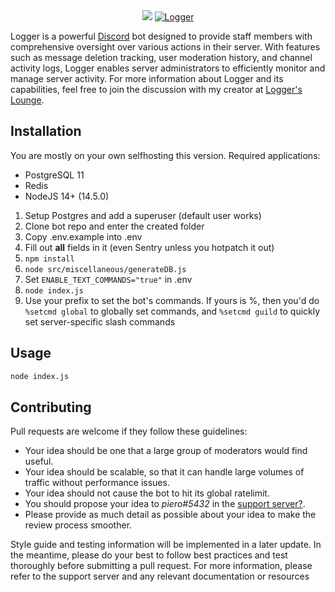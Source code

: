 <center><img src="https://cdn.discordapp.com/attachments/349356606883889152/616414555639382016/Logger.png" />
<a href="https://discordbots.org/bot/298822483060981760" >
  <img src="https://discordbots.org/api/widget/298822483060981760.svg" alt="Logger" />
</a>
</center>


Logger is a powerful [Discord](https://discordapp.com) bot designed to provide staff members with comprehensive oversight over various actions in their server. With features such as message deletion tracking, user moderation history, and channel activity logs, Logger enables server administrators to efficiently monitor and manage server activity. For more information about Logger and its capabilities, feel free to join the discussion with my creator at [Logger's Lounge](https://discord.gg/ed7Gaa3).

## Installation

You are mostly on your own selfhosting this version. Required applications:
- PostgreSQL 11
- Redis
- NodeJS 14+ (14.5.0)

1. Setup Postgres and add a superuser (default user works)
2. Clone bot repo and enter the created folder
3. Copy .env.example into .env
4. Fill out **all** fields in it (even Sentry unless you hotpatch it out)
5. `npm install`
6. `node src/miscellaneous/generateDB.js`
7. Set `ENABLE_TEXT_COMMANDS="true"` in .env
8. `node index.js`
9. Use your prefix to set the bot's commands. If yours is %, then you'd do `%setcmd global` to globally set commands, and `%setcmd guild` to quickly set server-specific slash commands

## Usage

```bash
node index.js
```

## Contributing
Pull requests are welcome if they follow these guidelines:
- Your idea should be one that a large group of moderators would find useful.
- Your idea should be scalable, so that it can handle large volumes of traffic without performance issues.
- Your idea should not cause the bot to hit its global ratelimit.
- You should propose your idea to *piero#5432* in the [support server?](https://discord.gg/ed7Gaa3).
- Please provide as much detail as possible about your idea to make the review process smoother.

Style guide and testing information will be implemented in a later update. In the meantime, please do your best to follow best practices and test thoroughly before submitting a pull request.
For more information, please refer to the support server and any relevant documentation or resources
